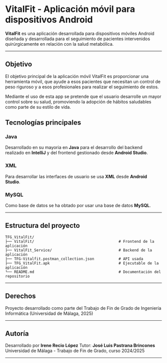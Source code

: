 # VitalFit - Aplicación móvil para dispositivos Android

**VitalFit** es una aplicación desarrollada para dispositivos móviles Android diseñada y desarrollada para el seguimiento de pacientes intervenidos quirúrgicamente en relación con la salud metabólica.

---

## Objetivo

El objetivo principal de la aplicación móvil VitalFit es proporcionar una herramienta móvil, que ayude a esos pacientes que necesitan un control de peso riguroso y a esos profesionales para realizar el seguimiento de estos.

Mediante el uso de esta app se pretende que el usuario desarrolle un mayor control sobre su salud, promoviendo la adopción de hábitos saludables como parte de su estilo de vida.

## Tecnologías principales

### Java
Desarrollado en su mayoria en **Java** para el desarrollo del backend realizado en **IntelliJ** y del frontend gestionado desde **Android Studio**.

### XML
Para desarrollar las interfaces de usuario se usa **XML** desde **Android Studio**.

### MySQL 
Como base de datos se ha obtado por usar una base de datos **MySQL**.

---

## Estructura del proyecto

```
TFG_VitalFit/
├── VitalFit/                                      # Frontend de la aplicación
├── VitalFit_Service/                              # Backend de la aplicación
├── TFG-Vitalfit.postman_collection.json           # API usada
├── TFG_VitalFit.apk                               # Ejecutable de la aplicación
└── README.md                                      # Documentación del repositorio
```

---

## Derechos

Proyecto desarrollado como parte del Trabajo de Fin de Grado de Ingeniería Informática (Universidad de Málaga, 2025)

---

## Autoría

Desarrollado por **Irene Recio López**
Tutor: **José Luis Pastrana Brincones**
Universidad de Málaga - Trabajo de Fin de Grado, curso 2024/2025

---

